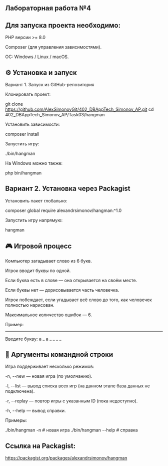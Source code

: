 ## Лабораторная работа №4


## Для запуска проекта необходимо:

PHP версии >= 8.0

Composer (для управления зависимостями).

ОС: Windows / Linux / macOS.

## ⚙️ Установка и запуск
Вариант 1. Запуск из GitHub-репозитория

Клонировать проект:

git clone https://github.com/AlexSimonovGit/402_DBAppTech_Simonov_AP.git
cd 402_DBAppTech_Simonov_AP/Task03/hangman


Установить зависимости:

composer install


Запустить игру:

./bin/hangman


На Windows можно также:

php bin/hangman

## Вариант 2. Установка через Packagist

Установить пакет глобально:

composer global require alexandrsimonov/hangman:^1.0

Запустить игру напрямую:

hangman

## 🎮 Игровой процесс

Компьютер загадывает слово из 6 букв.

Игрок вводит буквы по одной.

Если буква есть в слове — она открывается на своём месте.

Если буквы нет — дорисовывается часть человечка.

Игрок побеждает, если угадывает всё слово до того, как человечек полностью нарисован.

Максимальное количество ошибок — 6.

Пример:
_ _ _ _ _ _ 
Введите букву: a
_ a _ _ _ _

## 🔑 Аргументы командной строки

Игра поддерживает несколько режимов:

-n, --new — новая игра (по умолчанию).

-l, --list — вывод списка всех игр (на данном этапе база данных не подключена).

-r, --replay <id> — повтор игры с указанным ID (пока недоступно).

-h, --help — вывод справки.

Примеры:

./bin/hangman -n       # новая игра
./bin/hangman --help   # справка

## Ссылка на Packagist:
https://packagist.org/packages/alexandrsimonov/hangman